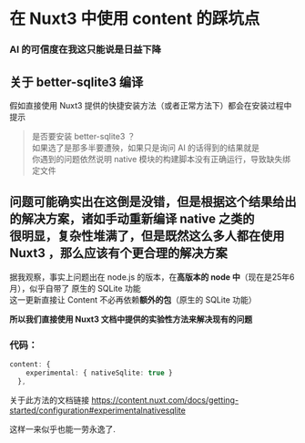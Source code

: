 # 在 Nuxt3 中使用 content 的踩坑点  
  
### AI 的可信度在我这只能说是日益下降  

## 关于 better-sqlite3 编译
假如直接使用 Nuxt3 提供的快捷安装方法（或者正常方法下）都会在安装过程中提示  
> 是否要安装 better-sqlite3 ？  
如果选了是那多半要遭殃，如果只是询问 AI 的话得到的结果就是  
> 你遇到的问题依然说明 native 模块的构建脚本没有正确运行，导致缺失绑定文件  
  
问题可能确实出在这倒是没错，但是根据这个结果给出的解决方案，诸如手动重新编译 native 之类的  
很明显，复杂性堆满了，但是既然这么多人都在使用 Nuxt3 ，那么应该有个更合理的解决方案  
---
据我观察，事实上问题出在 node.js 的版本，在**高版本的 node 中**（现在是25年6月），似乎自带了 原生的 SQLite 功能  
这一更新直接让 Content 不必再依赖**额外的包**（原生的 SQLite 功能）  
  
**所以我们直接使用 Nuxt3 文档中提供的实验性方法来解决现有的问题**
### 代码：
```ts
content: {
    experimental: { nativeSqlite: true }
  },
```  

关于此方法的文档链接 https://content.nuxt.com/docs/getting-started/configuration#experimentalnativesqlite
  
这样一来似乎也能一劳永逸了.  
 
